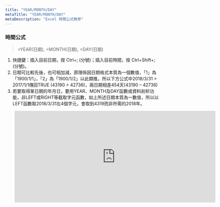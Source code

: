 ```yaml
---
title: "YEAR/MONTH/DAY"
metaTitle: "YEAR/MONTH/DAY"
metaDescription: "Excel 時間公式教學"
---
```


### 時間公式

> =YEAR(日期), =MONTH(日期), =DAY(日期)

1. 快捷鍵：插入目前日期，按 Ctrl+; (分號)；插入目前時間，按 Ctrl+Shift+; (分號)。
2. 日期可比較先後，也可相加減，原理係因日期格式本質為一個數值，「1」為「1900/1/1」，「2」為「1900/1/2」以此類推，所以下方公式中2018/3/31 > 2017/1/1傳回TRUE (43190 > 42736)，兩日期相差454天(43190 – 42736)
3. 若要取得某日期的年月日，要用YEAR、MONTH及DAY函數或資料剖析功能，非LEFT或RIGHT等截取字元函數，如上所述日期本質為一數值，所以以LEFT函數取2018/3/31左4個字元，會取到4319而非所需的2018年。

<div style="margin-left:30px;">
<iframe width="644" height="294" frameborder="0" scrolling="no" src="https://onedrive.live.com/embed?resid=56FC2EC950646865%21118&authkey=%21APgHYfXy-vTH64Y&em=2&wdAllowInteractivity=False&AllowTyping=True&Item='7.%20YEAR%20MONTH%20DAY'!A1%3AF12&wdDownloadButton=True&wdInConfigurator=True"></iframe>
</div>
